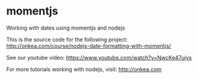 # momentjs
Working with dates using momentjs and nodejs

This is the source code for the following project:
http://onkea.com/course/nodejs-date-formatting-with-momentjs/

See our youtube video:
https://www.youtube.com/watch?v=NwcKe47uiys

For more tutorials working with nodejs, visit:
http://onkea.com
